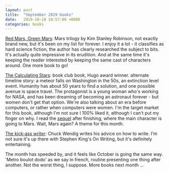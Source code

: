 ```yaml
---
layout: post
title:  "September 2019 books"
date:   2019-10-18 20:57:00 +0000
categories: books
---
```


[Red Mars, Green Mars](https://www.goodreads.com/book/show/77507.Red_Mars): Mars trilogy by Kim Stanley Robinson, not exactly brand new, but it's been on my list for forever. I enjoy it a lot - it classifies as hard science fiction, the author has clearly researched the subject to bits. It's actually quite impressive in its erudition. And at the same time it's keeping the reader interested by keeping the same cast of characters around. One more book to go!

[The Calculating Stars](https://www.goodreads.com/book/show/33080122-the-calculating-stars): book club book, Hugo award winner. alternate timeline story: a meteor falls on Washington in the 50s, an extinction level event. Humanity has about 50 years to find a solution, and one possible avenue is space travel. The protagonist is a young woman who's working for NASA, and has been dreaming of becoming an astronaut forever - but women don't get that option. We're also talking about an era before computers, or rather when computers were women. I'm the target market for this book, although I'm not sure I 100% liked it, although I can't put my finger on why. I read the [sequel](https://www.goodreads.com/book/show/33081262-the-fated-sky) after finishing, where the main character is going to Mars. Wait, Mars again? A theme for this month.

[The kick-ass writer](https://www.goodreads.com/book/show/17295457-the-kick-ass-writer): Chuck Wendig writes his advice on how to write. I'm not sure it's up there with Stephen King's On Writing, but it's definitely entertaining.

The month has speeded by, and it feels like October is going the same way. 'Metro boulot dodo' as we say in french, routine presenting one thing after another. Not the worst thing, I suppose. More books next month ...
